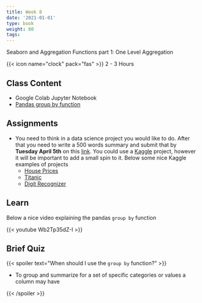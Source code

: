 ```yaml
---
title: Week 8
date: '2021-01-01'
type: book
weight: 80
tags: 
---
```


Seaborn and Aggregation Functions part 1: One Level Aggregation

<!--more-->

{{< icon name="clock" pack="fas" >}}  2 - 3 Hours

## Class Content

- Google Colab Jupyter Notebook
- [Pandas group by function](https://pandas.pydata.org/docs/reference/api/pandas.DataFrame.groupby.html)

## Assignments

- You need to think in a data science project you would like to do. After that you need to write a 500 words summary and submit that by **Tuesday April 5th** on this [link](https://docs.google.com/forms/d/e/1FAIpQLScMJy7-hT-nl5rtBvQ8bvgeHUGuxdkfszsC-SGgQsI5VJEQpg/viewform?usp=sf_link). You could use a [Kaggle](https://www.kaggle.com/) project, however it will be important to add a small spin to it. Below some nice Kaggle examples of projects
    - [House Prices](https://www.kaggle.com/c/house-prices-advanced-regression-techniques)
    - [Titanic](https://www.kaggle.com/c/titanic)
    - [Digit Recognizer](https://www.kaggle.com/c/digit-recognizer)

## Learn

Below a nice video explaining the pandas `group by` function

{{< youtube Wb2Tp35dZ-I >}}


## Brief Quiz

{{< spoiler text="When should I use the `group by` function?" >}}

- To group and summarize for a set of specific categories or values a column may have

{{< /spoiler >}}





